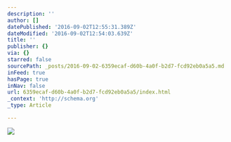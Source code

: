 ```yaml
---
description: ''
author: []
datePublished: '2016-09-02T12:55:31.389Z'
dateModified: '2016-09-02T12:54:03.639Z'
title: ''
publisher: {}
via: {}
starred: false
sourcePath: _posts/2016-09-02-6359ecaf-d60b-4a0f-b2d7-fcd92eb0a5a5.md
inFeed: true
hasPage: true
inNav: false
url: 6359ecaf-d60b-4a0f-b2d7-fcd92eb0a5a5/index.html
_context: 'http://schema.org'
_type: Article

---
```

![](https://the-grid-user-content.s3-us-west-2.amazonaws.com/f5e854dc-6070-4dc8-8bfb-15cb85d1a000.jpg)